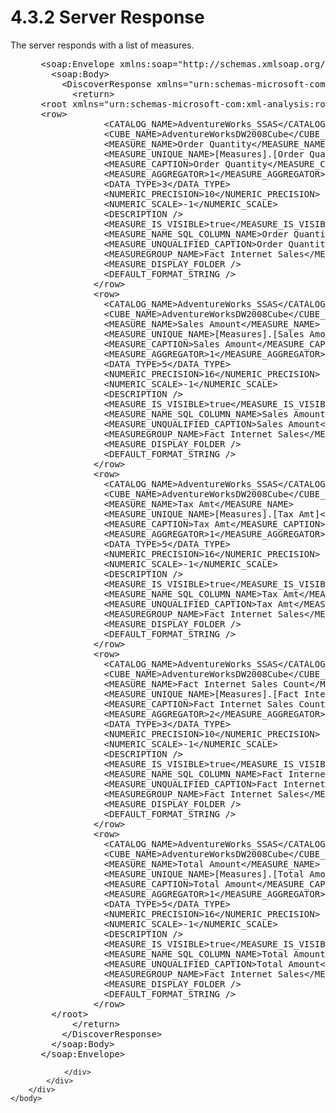 <html dir="LTR" xmlns:mshelp="http://msdn.microsoft.com/mshelp" xmlns:ddue="http://ddue.schemas.microsoft.com/authoring/2003/5" xmlns:xlink="http://www.w3.org/1999/xlink" xmlns:tool="http://www.microsoft.com/tooltip">
    <head>
        <meta http-equiv="Content-Type" content="text/html; CHARSET=utf-8"></meta>
        <meta name="save" content="history"></meta>
        <title>4.3.2 Server Response</title>
        <xml>
            <mshelp:toctitle title="4.3.2 Server Response"></mshelp:toctitle>
            <mshelp:rltitle title="[MS-SSAS]: Server Response"></mshelp:rltitle>
            <mshelp:keyword index="A" term="a35f71eb-9bad-46e5-a38c-b41165278714"></mshelp:keyword>
            <mshelp:attr name="DCSext.ContentType" value="open specification"></mshelp:attr>
            <mshelp:attr name="AssetID" value="a35f71eb-9bad-46e5-a38c-b41165278714"></mshelp:attr>
            <mshelp:attr name="TopicType" value="kbRef"></mshelp:attr>
            <mshelp:attr name="DCSext.Title" value="[MS-SSAS]: Server Response" />
        </xml>
    </head>
    <body>
        <div id="header">
            <h1 class="heading">4.3.2 Server Response</h1>
        </div>
        <div id="mainSection">
            <div id="mainBody">
                <div id="allHistory" class="saveHistory"></div>
                <div id="sectionSection0" class="section" name="collapseableSection">
                    

<p>The server responds with a list of measures.</p>

<dl>
<dd>
<div><pre> &lt;soap:Envelope xmlns:soap=&quot;http://schemas.xmlsoap.org/soap/envelope/&quot;&gt;
   &lt;soap:Body&gt;
     &lt;DiscoverResponse xmlns=&quot;urn:schemas-microsoft-com:xml-analysis&quot; xmlns:ddl2=&quot;http://schemas.microsoft.com/analysisservices/2003/engine/2&quot; xmlns:ddl2_2=&quot;http://schemas.microsoft.com/analysisservices/2003/engine/2/2&quot; xmlns:ddl100=&quot;http://schemas.microsoft.com/analysisservices/2008/engine/100&quot; xmlns:ddl100_100=&quot;http://schemas.microsoft.com/analysisservices/2008/engine/100/100&quot;&gt;
       &lt;return&gt;
 &lt;root xmlns=&quot;urn:schemas-microsoft-com:xml-analysis:rowset&quot; xmlns:xsi=&quot;http://www.w3.org/2001/XMLSchema-instance&quot; xmlns:xsd=&quot;http://www.w3.org/2001/XMLSchema&quot;&gt;
 &lt;row&gt;
             &lt;CATALOG_NAME&gt;AdventureWorks_SSAS&lt;/CATALOG_NAME&gt;
             &lt;CUBE_NAME&gt;AdventureWorksDW2008Cube&lt;/CUBE_NAME&gt;
             &lt;MEASURE_NAME&gt;Order Quantity&lt;/MEASURE_NAME&gt;
             &lt;MEASURE_UNIQUE_NAME&gt;[Measures].[Order Quantity]&lt;/MEASURE_UNIQUE_NAME&gt;
             &lt;MEASURE_CAPTION&gt;Order Quantity&lt;/MEASURE_CAPTION&gt;
             &lt;MEASURE_AGGREGATOR&gt;1&lt;/MEASURE_AGGREGATOR&gt;
             &lt;DATA_TYPE&gt;3&lt;/DATA_TYPE&gt;
             &lt;NUMERIC_PRECISION&gt;10&lt;/NUMERIC_PRECISION&gt;
             &lt;NUMERIC_SCALE&gt;-1&lt;/NUMERIC_SCALE&gt;
             &lt;DESCRIPTION /&gt;
             &lt;MEASURE_IS_VISIBLE&gt;true&lt;/MEASURE_IS_VISIBLE&gt;
             &lt;MEASURE_NAME_SQL_COLUMN_NAME&gt;Order Quantity&lt;/MEASURE_NAME_SQL_COLUMN_NAME&gt;
             &lt;MEASURE_UNQUALIFIED_CAPTION&gt;Order Quantity&lt;/MEASURE_UNQUALIFIED_CAPTION&gt;
             &lt;MEASUREGROUP_NAME&gt;Fact Internet Sales&lt;/MEASUREGROUP_NAME&gt;
             &lt;MEASURE_DISPLAY_FOLDER /&gt;
             &lt;DEFAULT_FORMAT_STRING /&gt;
           &lt;/row&gt;
           &lt;row&gt;
             &lt;CATALOG_NAME&gt;AdventureWorks_SSAS&lt;/CATALOG_NAME&gt;
             &lt;CUBE_NAME&gt;AdventureWorksDW2008Cube&lt;/CUBE_NAME&gt;
             &lt;MEASURE_NAME&gt;Sales Amount&lt;/MEASURE_NAME&gt;
             &lt;MEASURE_UNIQUE_NAME&gt;[Measures].[Sales Amount]&lt;/MEASURE_UNIQUE_NAME&gt;
             &lt;MEASURE_CAPTION&gt;Sales Amount&lt;/MEASURE_CAPTION&gt;
             &lt;MEASURE_AGGREGATOR&gt;1&lt;/MEASURE_AGGREGATOR&gt;
             &lt;DATA_TYPE&gt;5&lt;/DATA_TYPE&gt;
             &lt;NUMERIC_PRECISION&gt;16&lt;/NUMERIC_PRECISION&gt;
             &lt;NUMERIC_SCALE&gt;-1&lt;/NUMERIC_SCALE&gt;
             &lt;DESCRIPTION /&gt;
             &lt;MEASURE_IS_VISIBLE&gt;true&lt;/MEASURE_IS_VISIBLE&gt;
             &lt;MEASURE_NAME_SQL_COLUMN_NAME&gt;Sales Amount&lt;/MEASURE_NAME_SQL_COLUMN_NAME&gt;
             &lt;MEASURE_UNQUALIFIED_CAPTION&gt;Sales Amount&lt;/MEASURE_UNQUALIFIED_CAPTION&gt;
             &lt;MEASUREGROUP_NAME&gt;Fact Internet Sales&lt;/MEASUREGROUP_NAME&gt;
             &lt;MEASURE_DISPLAY_FOLDER /&gt;
             &lt;DEFAULT_FORMAT_STRING /&gt;
           &lt;/row&gt;
           &lt;row&gt;
             &lt;CATALOG_NAME&gt;AdventureWorks_SSAS&lt;/CATALOG_NAME&gt;
             &lt;CUBE_NAME&gt;AdventureWorksDW2008Cube&lt;/CUBE_NAME&gt;
             &lt;MEASURE_NAME&gt;Tax Amt&lt;/MEASURE_NAME&gt;
             &lt;MEASURE_UNIQUE_NAME&gt;[Measures].[Tax Amt]&lt;/MEASURE_UNIQUE_NAME&gt;
             &lt;MEASURE_CAPTION&gt;Tax Amt&lt;/MEASURE_CAPTION&gt;
             &lt;MEASURE_AGGREGATOR&gt;1&lt;/MEASURE_AGGREGATOR&gt;
             &lt;DATA_TYPE&gt;5&lt;/DATA_TYPE&gt;
             &lt;NUMERIC_PRECISION&gt;16&lt;/NUMERIC_PRECISION&gt;
             &lt;NUMERIC_SCALE&gt;-1&lt;/NUMERIC_SCALE&gt;
             &lt;DESCRIPTION /&gt;
             &lt;MEASURE_IS_VISIBLE&gt;true&lt;/MEASURE_IS_VISIBLE&gt;
             &lt;MEASURE_NAME_SQL_COLUMN_NAME&gt;Tax Amt&lt;/MEASURE_NAME_SQL_COLUMN_NAME&gt;
             &lt;MEASURE_UNQUALIFIED_CAPTION&gt;Tax Amt&lt;/MEASURE_UNQUALIFIED_CAPTION&gt;
             &lt;MEASUREGROUP_NAME&gt;Fact Internet Sales&lt;/MEASUREGROUP_NAME&gt;
             &lt;MEASURE_DISPLAY_FOLDER /&gt;
             &lt;DEFAULT_FORMAT_STRING /&gt;
           &lt;/row&gt;
           &lt;row&gt;
             &lt;CATALOG_NAME&gt;AdventureWorks_SSAS&lt;/CATALOG_NAME&gt;
             &lt;CUBE_NAME&gt;AdventureWorksDW2008Cube&lt;/CUBE_NAME&gt;
             &lt;MEASURE_NAME&gt;Fact Internet Sales Count&lt;/MEASURE_NAME&gt;
             &lt;MEASURE_UNIQUE_NAME&gt;[Measures].[Fact Internet Sales Count]&lt;/MEASURE_UNIQUE_NAME&gt;
             &lt;MEASURE_CAPTION&gt;Fact Internet Sales Count&lt;/MEASURE_CAPTION&gt;
             &lt;MEASURE_AGGREGATOR&gt;2&lt;/MEASURE_AGGREGATOR&gt;
             &lt;DATA_TYPE&gt;3&lt;/DATA_TYPE&gt;
             &lt;NUMERIC_PRECISION&gt;10&lt;/NUMERIC_PRECISION&gt;
             &lt;NUMERIC_SCALE&gt;-1&lt;/NUMERIC_SCALE&gt;
             &lt;DESCRIPTION /&gt;
             &lt;MEASURE_IS_VISIBLE&gt;true&lt;/MEASURE_IS_VISIBLE&gt;
             &lt;MEASURE_NAME_SQL_COLUMN_NAME&gt;Fact Internet Sales Count&lt;/MEASURE_NAME_SQL_COLUMN_NAME&gt;
             &lt;MEASURE_UNQUALIFIED_CAPTION&gt;Fact Internet Sales Count&lt;/MEASURE_UNQUALIFIED_CAPTION&gt;
             &lt;MEASUREGROUP_NAME&gt;Fact Internet Sales&lt;/MEASUREGROUP_NAME&gt;
             &lt;MEASURE_DISPLAY_FOLDER /&gt;
             &lt;DEFAULT_FORMAT_STRING /&gt;
           &lt;/row&gt;
           &lt;row&gt;
             &lt;CATALOG_NAME&gt;AdventureWorks_SSAS&lt;/CATALOG_NAME&gt;
             &lt;CUBE_NAME&gt;AdventureWorksDW2008Cube&lt;/CUBE_NAME&gt;
             &lt;MEASURE_NAME&gt;Total Amount&lt;/MEASURE_NAME&gt;
             &lt;MEASURE_UNIQUE_NAME&gt;[Measures].[Total Amount]&lt;/MEASURE_UNIQUE_NAME&gt;
             &lt;MEASURE_CAPTION&gt;Total Amount&lt;/MEASURE_CAPTION&gt;
             &lt;MEASURE_AGGREGATOR&gt;1&lt;/MEASURE_AGGREGATOR&gt;
             &lt;DATA_TYPE&gt;5&lt;/DATA_TYPE&gt;
             &lt;NUMERIC_PRECISION&gt;16&lt;/NUMERIC_PRECISION&gt;
             &lt;NUMERIC_SCALE&gt;-1&lt;/NUMERIC_SCALE&gt;
             &lt;DESCRIPTION /&gt;
             &lt;MEASURE_IS_VISIBLE&gt;true&lt;/MEASURE_IS_VISIBLE&gt;
             &lt;MEASURE_NAME_SQL_COLUMN_NAME&gt;Total Amount&lt;/MEASURE_NAME_SQL_COLUMN_NAME&gt;
             &lt;MEASURE_UNQUALIFIED_CAPTION&gt;Total Amount&lt;/MEASURE_UNQUALIFIED_CAPTION&gt;
             &lt;MEASUREGROUP_NAME&gt;Fact Internet Sales&lt;/MEASUREGROUP_NAME&gt;
             &lt;MEASURE_DISPLAY_FOLDER /&gt;
             &lt;DEFAULT_FORMAT_STRING /&gt;
           &lt;/row&gt;
   &lt;/root&gt;
       &lt;/return&gt;
     &lt;/DiscoverResponse&gt;
   &lt;/soap:Body&gt;
 &lt;/soap:Envelope&gt;
</pre></div>
</dd></dl>


                </div>
            </div>
        </div>
    </body>
</html>